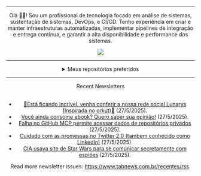 <div align="center">
<hr>
<p>Olá 👋🏾! Sou um profissional de tecnologia focado em análise de sistemas, sustentação de sistemas, DevOps, e CI/CD. Tenho experiência em criar e manter infraestruturas automatizadas, implementar pipelines de integração e entrega contínua, e garantir a alta disponibilidade e performance dos sistemas.</p>
  <img src="https://media.giphy.com/media/yAGIvCiwPJn5C/giphy.gif">
<hr>
  <details>
  <summary>Meus repositórios preferidos</summary>
  <br />
  Alguns dos meus melhores repositórios:
  <br />
<br />
  <ul><li><a href=https://github.com/commitgeist/aluratube target="_blank" rel="noopener noreferrer">commitgeist/aluratube</a> (<b>0</b> ✨ and <b>0</b> 🍴): Aluratube - Desenvolvido durante a imersão React da Alura no final de 2022</li><li><a href=https://github.com/commitgeist/nlw-ia target="_blank" rel="noopener noreferrer">commitgeist/nlw-ia</a> (<b>0</b> ✨ and <b>0</b> 🍴): Projeto desenvolvido durante a NLW IA - Usando a API da OPENAI</li><li><a href=https://github.com/commitgeist/nlw-journey-ia target="_blank" rel="noopener noreferrer">commitgeist/nlw-journey-ia</a> (<b>0</b> ✨ and <b>0</b> 🍴): NLW IA - Agent de viagens usando python + langchain + GPT</li>
<li>More coming soon :).</li>
</ul>
  </details>
  <hr/>
    <summary>Recent Newsletters</summary>
  <br />
  <ul>
    <li><a href=https://www.tabnews.com.br/ApenasUmDev/esta-ficando-incrivel-venha-conferir-a-nossa-rede-social-lunarys-inspirada-no-orkut target="_blank" rel="noopener noreferrer">🚀Está ficando incrível, venha conferir a nossa rede social Lunarys (Inspirada no orkut)🚀</a> (27/5/2025).</li><li><a href=https://www.tabnews.com.br/PetsuTHEDEV/voce-ainda-consome-ebook-quero-saber-sua-opiniao target="_blank" rel="noopener noreferrer">Você ainda consome ebook? Quero saber sua opinião!</a> (27/5/2025).</li><li><a href=https://www.tabnews.com.br/NewsletterOficial/falha-no-github-mcp-permite-acessar-dados-de-repositorios-privados target="_blank" rel="noopener noreferrer">Falha no GitHub MCP permite acessar dados de repositórios privados</a> (27/5/2025).</li><li><a href=https://www.tabnews.com.br/RivaldoSilva/cuidado-com-as-promessas-no-twitter-2-0-tambem-conhecido-como-linkedin target="_blank" rel="noopener noreferrer">Cuidado com as promessas no Twitter 2.0 (tambem conhecido como LinkedIn)</a> (27/5/2025).</li><li><a href=https://www.tabnews.com.br/NewsletterOficial/cia-usava-site-de-star-wars-para-se-comunicar-secretamente-com-espioes target="_blank" rel="noopener noreferrer">CIA usava site de Star Wars para se comunicar secretamente com espiões</a> (27/5/2025).</li>
  </ul>
<p>Read more newsletter issues: <a href="https://www.tabnews.com.br/recentes/rss">https://www.tabnews.com.br/recentes/rss</a>.</p>
  </details>
